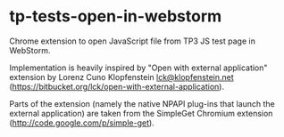 tp-tests-open-in-webstorm
=========================

Chrome extension to open JavaScript file from TP3 JS test page in WebStorm.

Implementation is heavily inspired by "Open with external application" extension
by Lorenz Cuno Klopfenstein <lck@klopfenstein.net> (https://bitbucket.org/lck/open-with-external-application).

Parts of the extension (namely the native NPAPI plug-ins that launch the external application) are taken from the
SimpleGet Chromium extension (http://code.google.com/p/simple-get).
